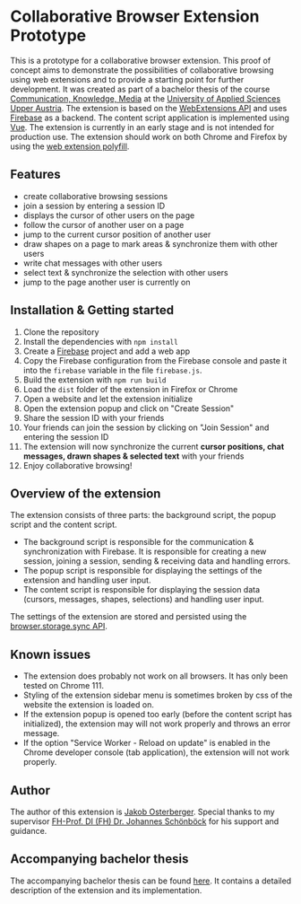 # Collaborative Browser Extension Prototype

This is a prototype for a collaborative browser extension. This proof of concept aims to demonstrate the possibilities of collaborative browsing using web extensions and to provide a starting point for further development. 
It was created as part of a bachelor thesis of the course [Communication, Knowledge, Media](https://www.fh-ooe.at/en/campus-hagenberg/studiengaenge/bachelor/kommunikation-wissen-medien/) at the [University of Applied Sciences Upper Austria](https://www.fh-ooe.at/en/).
The extension is based on the [WebExtensions API](https://developer.mozilla.org/en-US/Add-ons/WebExtensions) and uses [Firebase](https://firebase.google.com/) as a backend. The content script application is implemented using [Vue](https://vuejs.org/). 
The extension is currently in an early stage and is not intended for production use. 
The extension should work on both Chrome and Firefox by using the [web extension polyfill](https://github.com/mozilla/webextension-polyfill).

## Features
- create collaborative browsing sessions
- join a session by entering a session ID
- displays the cursor of other users on the page
- follow the cursor of another user on a page
- jump to the current cursor position of another user
- draw shapes on a page to mark areas & synchronize them with other users
- write chat messages with other users
- select text & synchronize the selection with other users
- jump to the page another user is currently on

## Installation & Getting started
1. Clone the repository
2. Install the dependencies with `npm install`
3. Create a [Firebase](https://firebase.google.com/) project and add a web app
4. Copy the Firebase configuration from the Firebase console and paste it into the `firebase` variable in the file `firebase.js`.
3. Build the extension with `npm run build`
4. Load the `dist` folder of the extension in Firefox or Chrome
5. Open a website and let the extension initialize
5. Open the extension popup and click on "Create Session"
6. Share the session ID with your friends
7. Your friends can join the session by clicking on "Join Session" and entering the session ID
8. The extension will now synchronize the current **cursor positions, chat messages, drawn shapes & selected text** with your friends
9. Enjoy collaborative browsing!

## Overview of the extension
The extension consists of three parts: the background script, the popup script and the content script. 
- The background script is responsible for the communication & synchronization with Firebase. It is responsible for creating a new session, joining a session, sending & receiving data and handling errors.
- The popup script is responsible for displaying the settings of the extension and handling user input.
- The content script is responsible for displaying the session data (cursors, messages, shapes, selections) and handling user input.

The settings of the extension are stored and persisted using the [browser.storage.sync API](https://developer.mozilla.org/en-US/docs/Mozilla/Add-ons/WebExtensions/API/storage/sync).

## Known issues
- The extension does probably not work on all browsers. It has only been tested on Chrome 111.
- Styling of the extension sidebar menu is sometimes broken by css of the website the extension is loaded on.
- If the extension popup is opened too early (before the content script has initialized), the extension may will not work properly and throws an error message.
- If the option "Service Worker - Reload on update" is enabled in the Chrome developer console (tab application), the extension will not work properly.

## Author
The author of this extension is [Jakob Osterberger](https://jkoster.com). Special thanks to my supervisor [FH-Prof. DI (FH) Dr. Johannes Schönböck](https://pure.fh-ooe.at/de/persons/johannes-sch%C3%B6nb%C3%B6ck) for his support and guidance.

## Accompanying bachelor thesis
The accompanying bachelor thesis can be found [here](). It contains a detailed description of the extension and its implementation.